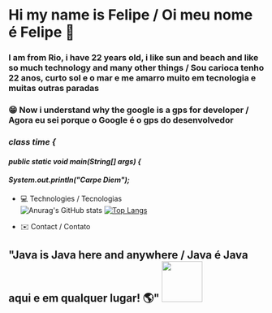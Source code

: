 # Hi my name is Felipe / Oi meu nome é Felipe 🤙
### I am from Rio, i have 22 years old, i like sun and beach and like so much technology and many other things / Sou carioca tenho 22 anos, curto sol e o mar e me amarro muito em tecnologia e muitas outras paradas

### :grin: Now i understand why the google is a gps for developer / Agora eu sei porque o Google é o gps do desenvolvedor  

### ***class time {***
####       ***public static void main(String[] args) {***
####                  ***System.out.println("Carpe Diem");***

- 💻 Technologies / Tecnologias  
![Anurag's GitHub stats](https://github-readme-stats.vercel.app/api?username=felipecarvalhobarr&show_icons=true&theme=algolia)
[![Top Langs](https://github-readme-stats.vercel.app/api/top-langs/?username=felipecarvalhobarr&layout=compact&theme=algolia)](https://github.com/anuraghazra/github-readme-stats)

- ✉️ Contact / Contato

## "Java is Java here and anywhere / Java é Java aqui e em qualquer lugar! :earth_americas:" <img src="https://user-images.githubusercontent.com/89545100/134685961-eb4c293b-c48b-48be-927e-f872430ca658.gif" width="80" height="80" /> 
